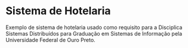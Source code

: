 # Sistema de Hotelaria

Exemplo de sistema de hotelaria usado como requisito para a Disciplica Sistemas Distribuídos para Graduação em Sistemas de Informação pela Universidade Federal de Ouro Preto. 



